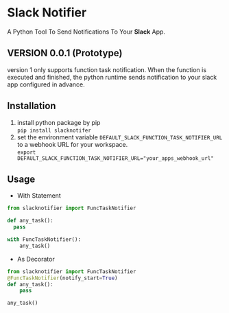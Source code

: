 # Slack Notifier

A Python Tool To Send Notifications To Your <b>Slack</b> App.

## VERSION 0.0.1 (Prototype)

version 1 only supports function task notification. When the function
is executed and finished, the python runtime sends notification to your
slack app configured in advance.

## Installation

1. install python package by pip  
    `pip install slacknotifer`
2. set the environment variable `DEFAULT_SLACK_FUNCTION_TASK_NOTIFIER_URL` to a webhook
URL for your workspace.  
    `export DEFAULT_SLACK_FUNCTION_TASK_NOTIFIER_URL="your_apps_webhook_url"` 



## Usage

- With Statement  
```python
from slacknotifier import FuncTaskNotifier

def any_task():
  pass

with FuncTaskNotifier():
    any_task()
```   

- As Decorator
```python
from slacknotifier import FuncTaskNotifier
@FuncTaskNotifier(notify_start=True)
def any_task():
    pass

any_task()
```

